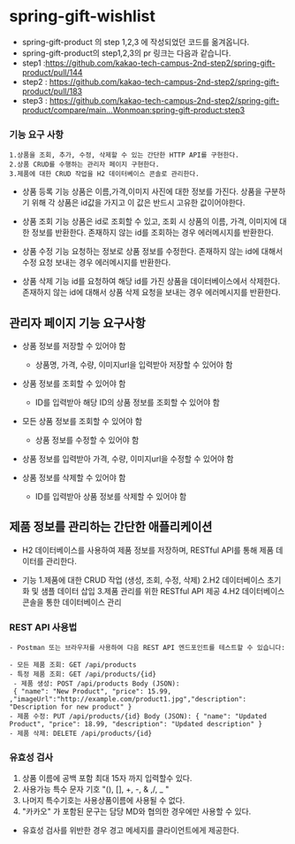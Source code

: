 # spring-gift-wishlist
- spring-gift-product 의 step 1,2,3 에 작성되었던 코드를 옮겨옵니다. 
- spring-gift-product의 step1,2,3의 pr 링크는 다음과 같습니다.
- step1 :https://github.com/kakao-tech-campus-2nd-step2/spring-gift-product/pull/144
- step2 : https://github.com/kakao-tech-campus-2nd-step2/spring-gift-product/pull/183
- step3 : https://github.com/kakao-tech-campus-2nd-step2/spring-gift-product/compare/main...Wonmoan:spring-gift-product:step3
### 기능 요구 사항
    1.상품을 조회, 추가, 수정, 삭제할 수 있는 간단한 HTTP API를 구현한다.
    2.상품 CRUD를 수행하는 관리자 페이지 구현한다.
    3.제품에 대한 CRUD 작업을 H2 데이터베이스 콘솔로 관리한다.

- 상품 등록 기능
  상품은 이름,가격,이미지 사진에 대한 정보를 가진다.
  상품을 구분하기 위해 각 상품은 id값을 가지고 이 값은 반드시 고유한 값이어야한다.

- 상품 조회 기능
  상품은 id로 조회할 수 있고, 조회 시 상품의 이름, 가격, 이미지에 대한 정보를 반환한다.
  존재하지 않는 id를 조회하는 경우 에러메시지를 반환한다.

- 상품 수정 기능
  요청하는 정보로 상품 정보를 수정한다.
  존재하지 않는 id에 대해서 수정 요청 보내는 경우 에러메시지를 반환한다.

- 상품 삭제 기능
  id를 요청하여 해당 id를 가진 상품을 데이터베이스에서 삭제한다.
  존재하지 않는 id에 대해서 상품 삭제 요청을 보내는 경우 에러메시지를 반환한다.

## 관리자 페이지 기능 요구사항

- 상품 정보를 저장할 수 있어야 함
    - 상품명, 가격, 수량, 이미지url을 입력받아 저장할 수 있어야 함

- 상품 정보를 조회할 수 있어야 함
    - ID를 입력받아 해당 ID의 상품 정보를 조회할 수 있어야 함

- 모든 상품 정보를 조회할 수 있어야 함
    - 상품 정보를 수정할 수 있어야 함

- 상품 정보를 입력받아 가격, 수량, 이미지url을 수정할 수 있어야 함

- 상품 정보를 삭제할 수 있어야 함
    - ID를 입력받아 상품 정보를 삭제할 수 있어야 함

## 제품 정보를 관리하는 간단한 애플리케이션
- H2 데이터베이스를 사용하여 제품 정보를 저장하며, RESTful API를 통해 제품 데이터를 관리한다.

- 기능
  1.제품에 대한 CRUD 작업 (생성, 조회, 수정, 삭제)
  2.H2 데이터베이스 초기화 및 샘플 데이터 삽입
  3.제품 관리를 위한 RESTful API 제공
  4.H2 데이터베이스 콘솔을 통한 데이터베이스 관리

### REST API 사용법
    - Postman 또는 브라우저를 사용하여 다음 REST API 엔드포인트를 테스트할 수 있습니다:

    - 모든 제품 조회: GET /api/products
    - 특정 제품 조회: GET /api/products/{id}
     - 제품 생성: POST /api/products Body (JSON):
     { "name": "New Product", "price": 15.99, ,"imageUrl":"http://example.com/product1.jpg","description": "Description for new product" }
    - 제품 수정: PUT /api/products/{id} Body (JSON): { "name": "Updated Product", "price": 18.99, "description": "Updated description" }
    - 제품 삭제: DELETE /api/products/{id}

### 유효성 검사
1. 상품 이름에 공백 포함 최대 15자 까지 입력할수 있다.
2. 사용가능 특수 문자 기호 "(), [], +, -, & ,/, _ "
3. 나머지 특수기호는 사용상품이름에 사용될 수 없다.
4. "카카오" 가 포함된 문구는 담당 MD와 협의한 경우에만 사용할 수 있다. 

- 유효성 검사를 위반한 경우 경고 메세지를 클라이언트에게 제공한다.
